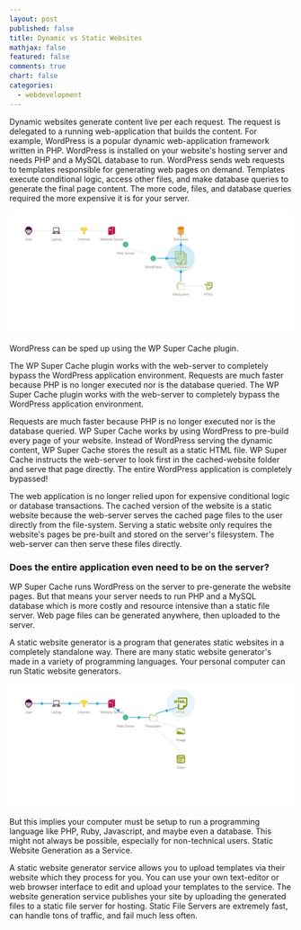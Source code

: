 ```yaml
---
layout: post
published: false
title: Dynamic vs Static Websites
mathjax: false
featured: false
comments: true
chart: false
categories: 
  - webdevelopment
---
```


Dynamic websites generate content live per each request. The request is delegated to a running web-application that builds the content. For example, WordPress is a popular dynamic web-application framework written in PHP. WordPress is installed on your website's hosting server and needs PHP and a MySQL database to run. WordPress sends web requests to templates responsible for generating web pages on demand. Templates execute conditional logic, access other files, and make database queries to generate the final page content. The more code, files, and database queries required the more expensive it is for your server.

![wordpress.jpg](/images/post/wordpress.jpg)

WordPress can be sped up using the WP Super Cache plugin.

The WP Super Cache plugin works with the web-server to completely bypass the WordPress application environment. Requests are much faster because PHP is no longer executed nor is the database queried. The WP Super Cache plugin works with the web-server to completely bypass the WordPress application environment. 



Requests are much faster because PHP is no longer executed nor is the database queried. WP Super Cache works by using WordPress to pre-build every page of your website. Instead of WordPress serving the dynamic content, WP Super Cache stores the result as a static HTML file. WP Super Cache instructs the web-server to look first in the cached-website folder and serve that page directly. The entire WordPress application is completely bypassed! 



The web application is no longer relied upon for expensive conditional logic or database transactions. The cached version of the website is a static website because the web-server serves the cached page files to the user directly from the file-system. Serving a static website only requires the website's pages be pre-built and stored on the server's filesystem. The web-server can then serve these files directly. 

### Does the entire application even need to be on the server?

WP Super Cache runs WordPress on the server to pre-generate the website pages. But that means your server needs to run PHP and a MySQL database which is more costly and resource intensive than a static file server. Web page files can be generated anywhere, then uploaded to the server.

A static website generator is a program that generates static websites in a completely standalone way. There are many static website generator's made in a variety of programming languages. Your personal computer can run Static website generators.

![staticwebsite.jpg](/images/post/staticwebsite.jpg)

But this implies your computer must be setup to run a programming language like PHP, Ruby, Javascript, and maybe even a database. This might not always be possible, especially for non-technical users. Static Website Generation as a Service.

A static website generator service allows you to upload templates via their website which they process for you. You can use your own text-editor or web browser interface to edit and upload your templates to the service. The website generation service publishes your site by uploading the generated files to a static file server for hosting. Static File Servers are extremely fast, can handle tons of traffic, and fail much less often.